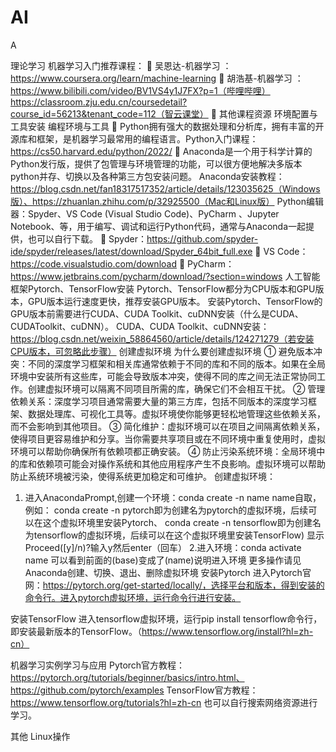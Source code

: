 # AI
A

理论学习
机器学习入门推荐课程：
	吴恩达-机器学习 ：https://www.coursera.org/learn/machine-learning
	胡浩基-机器学习 ：https://www.bilibili.com/video/BV1VS4y1J7FX?p=1（哔哩哔哩）
https://classroom.zju.edu.cn/coursedetail?course_id=56213&tenant_code=112（智云课堂）
	其他课程资源
环境配置与工具安装
编程环境与工具
	Python拥有强大的数据处理和分析库，拥有丰富的开源库和框架，是机器学习最常用的编程语言。Python入门课程：https://cs50.harvard.edu/python/2022/
	Anaconda是一个用于科学计算的Python发行版，提供了包管理与环境管理的功能，可以很方便地解决多版本python并存、切换以及各种第三方包安装问题。
Anaconda安装教程：https://blog.csdn.net/fan18317517352/article/details/123035625（Windows版）、https://zhuanlan.zhihu.com/p/32925500（Mac和Linux版）
Python编辑器：Spyder、VS Code (Visual Studio Code)、PyCharm 、Jupyter Notebook、等，用于编写、调试和运行Python代码，通常与Anaconda一起提供，也可以自行下载。
	Spyder：https://github.com/spyder-ide/spyder/releases/latest/download/Spyder_64bit_full.exe
	VS Code：https://code.visualstudio.com/download
	PyCharm：https://www.jetbrains.com/pycharm/download/?section=windows
人工智能框架Pytorch、TensorFlow安装
Pytorch、TensorFlow都分为CPU版本和GPU版本，GPU版本运行速度更快，推荐安装GPU版本。
安装Pytorch、TensorFlow的GPU版本前需要进行CUDA、CUDA Toolkit、cuDNN安装（什么是CUDA、CUDAToolkit、cuDNN）。
CUDA、CUDA Toolkit、cuDNN安装：https://blog.csdn.net/weixin_58864560/article/details/124271279（若安装CPU版本，可忽略此步骤）
创建虚拟环境
为什么要创建虚拟环境
①	避免版本冲突：不同的深度学习框架和相关库通常依赖于不同的库和不同的版本。如果在全局环境中安装所有这些库，可能会导致版本冲突，使得不同的库之间无法正常协同工作。创建虚拟环境可以隔离不同项目所需的库，确保它们不会相互干扰。
②	管理依赖关系：深度学习项目通常需要大量的第三方库，包括不同版本的深度学习框架、数据处理库、可视化工具等。虚拟环境使你能够更轻松地管理这些依赖关系，而不会影响到其他项目。
③	简化维护：虚拟环境可以在项目之间隔离依赖关系，使得项目更容易维护和分享。当你需要共享项目或在不同环境中重复使用时，虚拟环境可以帮助你确保所有依赖项都正确安装。
④	防止污染系统环境：全局环境中的库和依赖项可能会对操作系统和其他应用程序产生不良影响。虚拟环境可以帮助防止系统环境被污染，使得系统更加稳定和可维护。
创建虚拟环境：
1.	进入AnacondaPrompt,创建一个环境：conda create -n name
name自取，例如：
conda create -n pytorch即为创建名为pytorch的虚拟环境，后续可以在这个虚拟环境里安装Pytorch、
conda create -n tensorflow即为创建名为tensorflow的虚拟环境，后续可以在这个虚拟环境里安装TensorFlow)
显示Proceed([y]/n)?输入y然后enter（回车）
2.进入环境：conda activate name
可以看到前面的(base)变成了(name)说明进入环境
更多操作请见Anaconda创建、切换、退出、删除虚拟环境
安装Pytorch
进入Pytorch官网：https://pytorch.org/get-started/locally/，选择平台和版本，得到安装的命令行。进入pytorch虚拟环境，运行命令行进行安装。
 

安装TensorFlow
进入tensorflow虚拟环境，运行pip install tensorflow命令行，即安装最新版本的TensorFlow。（https://www.tensorflow.org/install?hl=zh-cn）

机器学习实例学习与应用
Pytorch官方教程：https://pytorch.org/tutorials/beginner/basics/intro.html、https://github.com/pytorch/examples
TensorFlow官方教程：https://www.tensorflow.org/tutorials?hl=zh-cn
也可以自行搜索网络资源进行学习。

其他
Linux操作



